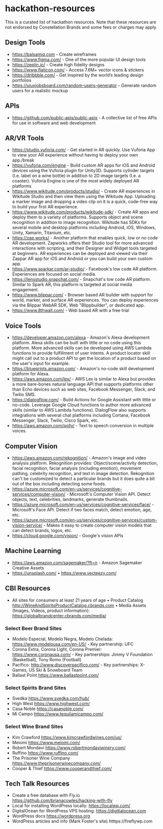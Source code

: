 # hackathon-resources
This is a curated list of hackathon resources.  Note that these resources are not endorsed by Constellation Brands and some fees or charges may apply.

## Design Tools
* https://balsamiq.com - Create wireframes
* https://www.figma.com/ - One of the more popular UI design tools
* https://zeplin.io/ - Create high fidelity designs
* https://www.flaticon.com/ - Access 7.6M+ vector icons & stickers
* https://dribbble.com/ - Get inspired by the world’s leading design portfolios
* https://uiuxjobsboard.com/random-users-generator - Generate random users for a realistic mockup

## APIs
* https://github.com/public-apis/public-apis - A collective list of free APIs for use in software and web development

## AR/VR Tools
* https://studio.vuforia.com/ - Get started in AR quickly. Use Vuforia App to view your AR experience without having to deploy your own app./break
* https://vuforia.com/engine - Build custom AR apps for iOS and Android devices using the Vuforia plugin for Unity3D. Supports cylinder targets (I.e. label on a wine bottle) in addition to 2D image targets (I.e. a coaster). Vuforia Engine is one of the most widely deployed AR platforms
* https://www.wikitude.com/products/studio/ - Create AR experiences in Wikitude Studio and then view them using the Wikitude App. Uploading a marker image and dropping a video clip on it is a quick, code-free way to build your first AR experience.
* https://www.wikitude.com/products/wikitude-sdk/ - Create AR apps and deploy them to a variety of platforms. Supports object and scene recognition in addition to image recognition. Wikitude has SDKs for several mobile and desktop platforms including Android, iOS, Windows, Unity, Xamarin, Titanium, etc.
* https://zap.works/ - Another platform that enables quick, low or no code AR development. Zapworks offers their Studio tool for more advanced interactions with scripting, and their Designer and Widget tools targeted at beginners. AR experiences can be deployed and viewed via their Zappar AR app for iOS and Android or you can build your own custom app.
* https://www.sparkar.com/ar-studio/ - Facebook's low code AR platform. Experiences are focused on social media.
* https://lensstudio.snapchat.com/ - Snapchat's low code AR platform. Similar to Spark AR, this platform is targeted at social media engagement.
* https://www.blippar.com/ - Browser based AR builder with support for world, marker, and surface AR experiences.  You can deploy experiences via the Blippar WebAR SDK, Web "Blippbuilder", or dedicated app.
* https://www.8thwall.com/ - Web based AR with a free trial

## Voice Tools
* https://developer.amazon.com/alexa - Amazon's Alexa development platform. Alexa skills can be built with little or no code using this platform. More advanced skills can be developed using AWS Lambda functions to provide fulfillment of user intents. A product locator skill might call out to a product API to get the location of a product based on the user's input for example.
* https://blueprints.amazon.com/ - Amazon's no-code skill development platform for Alexa.
* https://aws.amazon.com/lex/ - AWS Lex is similar to Alexa but provides a more bare-bones natural language API that supports platforms other than Echo devices such as web sites, Facebook Messenger, Slack, and Twilio SMS.
* https://dialogflow.com/ - Build Actions for Google Assistant with little or no-code. Leverage Google Cloud functions to author more advanced skills (similar to AWS Lambda functions). DialogFlow also supports integrations with several chat platforms including Cortana, Facebook Messenger, Slack, Twilio, Cisco Spark, etc.
* https://aws.amazon.com/polly/ - Text to speech conversion in multiple voices.

## Computer Vision
* https://aws.amazon.com/rekognition/ - Amazon's image and video analysis platform. Rekognition provides: Object/scene/activity detection, facial recognition, facial analysis (including emotion), movement pathing, celebrity recognition, and text in image detection. Rekognition can't be customized to detect a particular brands but it does quite a bit out of the box including detecting some foods.
* https://azure.microsoft.com/en-us/services/cognitive-services/computer-vision/ - Microsoft's Computer Vision API. Detect objects, text, celebrities, landmarks, generate thumbnails.
* https://azure.microsoft.com/en-us/services/cognitive-services/face/ - Microsoft's Face API. Detect if two faces match, detect emotion, age, etc.
* https://azure.microsoft.com/en-us/services/cognitive-services/custom-vision-service/ - Makes it easy to create computer vision models that can detect brands, logos, etc.
* https://cloud.google.com/vision/ - Google's vision APIs

## Machine Learning
* https://aws.amazon.com/sagemaker/?ft=n - Amazon Sagemaker
Creative Assets
* https://unsplash.com/ • https://www.vecteezy.com/

## CBI Resources
* All sites for consumers at least 21 years of age • Product Catalog http://WineAndSpiritsProductCatalog.cbrands.com • Media Assets (Images, Videos, product information): https://globalbrandcenter.cbrands.com/media/

### Select Beer Brand Sites
* Modelo Especial, Modelo Negra, Modelo Chelada: https://www.modelousa.com/en-US/ - Key partnership: UFC
* Corona Extra, Corona Light, Corona Premier: https://www.coronausa.com/ - Key partnerships: Jimmy V Foundation (Basketball), Tony Romo (Football)
* Pacifico: http://www.discoverpacifico.com/ - Key partnerships: X-Games, US Ski & Snowboard Team
* Ballast Point https://www.ballastpoint.com/

### Select Spirits Brand Sites
* Svedka https://www.svedka.com/hub/
* High West https://www.highwest.com/
* Casa Noble https://casanoble.com/
* Mi Campo https://www.tequilamicampo.com/

### Select Wine Brand Sites
* Kim Crawford https://www.kimcrawfordwines.com/us/
* Meiomi https://www.meiomi.com/
* Robert Mondavi https://www.robertmondaviwinery.com/
* Ruffino https://www.ruffino.com/
* The Prisoner Wine Company https://www.theprisonerwinecompany.com/
* Cooper & Thief https://www.cooperandthief.com/

## Tech Talk Resources
* Create a free database with Fly.io https://github.com/brianacowles/hacking-with-fly
* Local for installing WordPress locally: https://localwp.com/
* DigitalOcean for WordPress VPS hosting: https://digitialocean.com
* WordPress docs https://wordpress.org
* WordPress articles and info (Mark Foster's site) htttps://fireflywp.com


